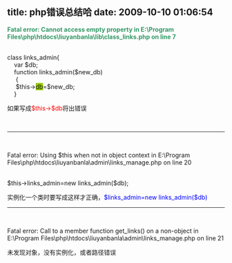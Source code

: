 title: php错误总结哈
date: 2009-10-10 01:06:54
---

<p>
	<font color="#339966"><strong>Fatal error: Cannot access empty property in E:\Program Files\php\htdocs\liuyanbanla\lib\class_links.php on line 7</strong></font></p>
<p>
	<br />
	class links_admin{<br />
	&nbsp;&nbsp;&nbsp; var $db;<br />
	&nbsp;&nbsp;&nbsp; function links_admin($new_db)<br />
	&nbsp;&nbsp;&nbsp;&nbsp; {<br />
	&nbsp;&nbsp;&nbsp;&nbsp; $this-&gt;<font style="background-color: #99cc00">db</font>=$new_db;<br />
	&nbsp;&nbsp;&nbsp; }</p>
<p>
	如果写成<font color="#ff0000">$this-&gt;$db</font>将出错误</p>
<p>
	&nbsp;</p>
<hr />
<p>
	&nbsp;</p>
<p>
	Fatal error: Using $this when not in object context in E:\Program Files\php\htdocs\liuyanbanla\admin\links_manage.php on line 20</p>
<p>
	<br />
	$this-&gt;links_admin=new links_admin($db);</p>
<p>
	实例化一个类时要写成这样才正确，<font color="#0000ff">$links_admin=new links_admin($db)<br />
	</font></p>
<hr />
<p>
	&nbsp;</p>
<p>
	Fatal error: Call to a member function get_links() on a non-object in E:\Program Files\php\htdocs\liuyanbanla\admin\links_manage.php on line 21</p>
<p>
	未发现对象，没有实例化，或者路径错误</p>
